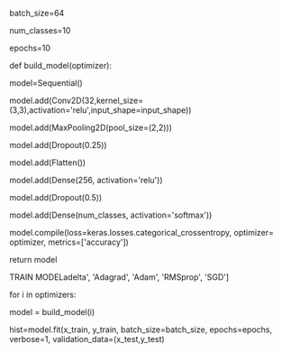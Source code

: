 batch_size=64
 
num_classes=10
 
epochs=10
 
def build_model(optimizer):
 
model=Sequential()
 
model.add(Conv2D(32,kernel_size=(3,3),activation='relu',input_shape=input_shape))
 
model.add(MaxPooling2D(pool_size=(2,2)))
 
model.add(Dropout(0.25))
 
model.add(Flatten())
 
model.add(Dense(256, activation='relu'))
 
model.add(Dropout(0.5))
 
model.add(Dense(num_classes, activation='softmax'))
 
model.compile(loss=keras.losses.categorical_crossentropy, optimizer= optimizer, metrics=['accuracy'])
 
return model
 
TRAIN MODELadelta', 'Adagrad', 'Adam', 'RMSprop', 'SGD']
 
for i in optimizers:
 
model = build_model(i)
 
hist=model.fit(x_train, y_train, batch_size=batch_size, epochs=epochs, verbose=1, validation_data=(x_test,y_test)
